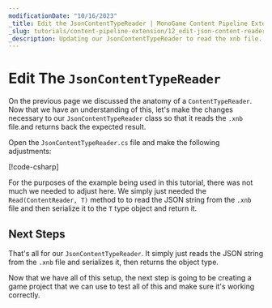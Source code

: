 ```yaml
---
modificationDate: "10/16/2023"
_title: Edit the JsonContentTypeReader | MonoGame Content Pipeline Extension Tutorial Series
_slug: tutorials/content-pipeline-extension/12_edit-json-content-reader
_description: Updating our JsonContentTypeReader to read the xnb file.
---
```


# Edit The `JsonContentTypeReader`
On the previous page we discussed the anatomy of a `ContentTypeReader`.  Now that we have an understanding of this, let's make the changes necessary to our `JsonContentTypeReader` class so that it reads the `.xnb` file.and returns back the expected result.

Open the `JsonContentTypeReader.cs` file and make the following adjustments:

[!code-csharp[](JsonContentTypeReader.cs?highlight=2,10-12)]

For the purposes of the example being used in this tutorial, there was not much we needed to adjust here. We simply just needed the `Read(ContentReader, T)` method to to read the JSON string from the `.xnb` file and then serialize it to the `T` type object and return it.

## Next Steps
That's all for our `JsonContentTypeReader`.  It simply just reads the JSON string from the `.xnb` file and serializes it, then returns the object type.

Now that we have all of this setup, the next step is going to be creating a game project that we can use to test all of this and make sure it's working correctly.
